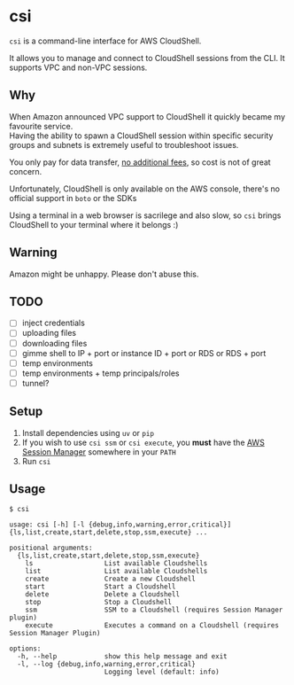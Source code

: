 # csi

`csi` is a command-line interface for AWS CloudShell.

It allows you to manage and connect to CloudShell sessions from the CLI. It supports VPC and non-VPC sessions.

## Why

When Amazon announced VPC support to CloudShell it quickly became my favourite service.  
Having the ability to spawn a CloudShell session within specific security groups and subnets is extremely useful to troubleshoot issues.

You only pay for data transfer, [no additional fees](https://aws.amazon.com/cloudshell/pricing/), so cost is not of great concern.

Unfortunately, CloudShell is only available on the AWS console, there's no official support in `boto` or the SDKs

Using a terminal in a web browser is sacrilege and also slow, so `csi` brings CloudShell to your terminal where it belongs :)

## Warning

Amazon might be unhappy. Please don't abuse this.

## TODO

* [ ] inject credentials
* [ ] uploading files
* [ ] downloading files
* [ ] gimme shell to IP + port or instance ID + port or RDS or RDS + port
* [ ] temp environments
* [ ] temp environments + temp principals/roles
* [ ] tunnel?

## Setup

1. Install dependencies using `uv` or `pip`
2. If you wish to use `csi ssm` or `csi execute`, you **must** have the [AWS Session Manager](https://docs.aws.amazon.com/systems-manager/latest/userguide/session-manager-working-with-install-plugin.html) somewhere in your `PATH`
3. Run `csi`

## Usage

```
$ csi

usage: csi [-h] [-l {debug,info,warning,error,critical}] {ls,list,create,start,delete,stop,ssm,execute} ...

positional arguments:
  {ls,list,create,start,delete,stop,ssm,execute}
    ls                  List available Cloudshells
    list                List available Cloudshells
    create              Create a new Cloudshell
    start               Start a Cloudshell
    delete              Delete a Cloudshell
    stop                Stop a Cloudshell
    ssm                 SSM to a Cloudshell (requires Session Manager plugin)
    execute             Executes a command on a Cloudshell (requires Session Manager Plugin)

options:
  -h, --help            show this help message and exit
  -l, --log {debug,info,warning,error,critical}
                        Logging level (default: info)
```
